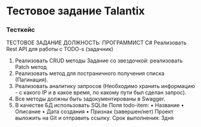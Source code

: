 # Тестовое задание Talantix

### Тесткейс
ТЕСТОВОЕ ЗАДАНИЕ
ДОЛЖНОСТЬ: ПРОГРАММИСТ С#
Реализовать Rest API для работы с TODO-s (задачник)
1. Реализовать CRUD методы
Задание со звездочкой: реализовать Patch метод
2. Реализовать метод для постраничного получения списка
(Пагинация).
3. Реализовать аналитику запросов (Необходимо хранить
информацию - с какого IP и в какое время, по какому пути
был сделан запрос).
4. Все методы должны быть задокументированы в Swagger.
5. В качестве БД использовать SQLite
Поля todo-item:
• Название
• Описание
• Дата создания
• Признак (завершен/нет)
Проект выложить на Git и отправить ссылку.
Срок выполнения: 3дня

